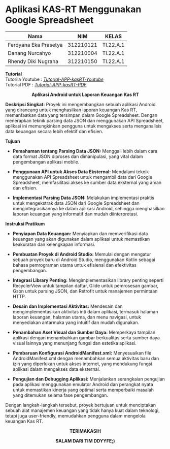 # Aplikasi KAS-RT Menggunakan Google Spreadsheet

| Nama  | NIM | KELAS |
| ------------- | ------------- | ------------- |
| Ferdyana Eka Prasetya | 312210121 | TI.22.A.1 |
| Danang Nurcahyo |  312210004 | TI.22.A.1 |
| Rhendy Diki Nugraha | 312210150 | TI.22.A.1 |

**Tutorial**<br>
Tutorila Youtube : [*Tutorial-APP-kasRT-Youtube*](https://youtube.com/playlist?list=PLiYEX83BzXp9HkvQgeTzwZ2Eo8UflZOFe&si=gu-1iKdB4hPGOI4d)<br>
Tutorial PDF : [*Tutorial-APP-kasRT-PDF*](https://drive.google.com/file/d/15FxaZ8k_uAQm8uKxShqEx-lFvNk4l85S/view)

 <p align="center">
  <b>Aplikasi Android untuk Laporan Keuangan Kas RT</b>
</p>

**Deskripsi Singkat:** Proyek ini mengembangkan sebuah aplikasi Android yang dirancang untuk menghasilkan laporan keuangan Kas RT, memanfaatkan data yang tersimpan dalam Google Spreadsheet. Dengan menerapkan teknik parsing data JSON dan menggunakan API Spreadsheet, aplikasi ini memungkinkan pengguna untuk mengakses serta menganalisis data keuangan secara lebih efektif dan efisien.

**Tujuan**

- **Pemahaman tentang Parsing Data JSON:** Menggali lebih dalam cara data format JSON diproses dan  dimanipulasi, yang vital dalam pengembangan aplikasi mobile.
  
- **Penggunaan API untuk Akses Data Eksternal:** Mendalami teknik menggunakan API Spreadsheet untuk mengambil data dari Google Spreadsheet, memfasilitasi akses ke sumber data eksternal yang aman dan efisien. 
  
- **Implementasi Parsing Data JSON:** Melakukan implementasi praktis untuk mengekstrak data JSON dari Google Spreadsheet dan mengintegrasikannya ke dalam aplikasi Android, sehingga menghasilkan laporan keuangan yang informatif dan mudah diinterpretasi.

**Instruksi Pratikum**

- **Penyiapan Data Keuangan:** Menyiapkan dan memverifikasi data keuangan yang akan digunakan dalam aplikasi untuk memastikan keakuratan dan kelengkapan informasi.
  
- **Pembuatan Proyek di Android Studio:** Memulai dengan mengatur sebuah proyek baru di Android Studio, menggunakan Kotlin sebagai bahasa pemrograman utama untuk efisiensi dan efektivitas pengembangan.
  
- **Integrasi Library Penting:** Mengimplementasikan library penting seperti RecyclerView untuk tampilan daftar, Glide untuk pemrosesan gambar, Gson untuk parsing JSON, dan Retrofit untuk manajemen permintaan HTTP.

- **Desain dan Implementasi Aktivitas:** Mendesain dan mengimplementasikan aktivitas inti dalam aplikasi, termasuk halaman laporan keuangan, halaman utama, dan menu navigasi, untuk menyediakan antarmuka yang intuitif dan mudah digunakan.

- **Penambahan Aset Visual dan Sumber Daya:** Memperkaya tampilan aplikasi dengan menambahkan gambar berkualitas serta sumber daya visual lainnya yang menunjang fungsi dan estetika aplikasi.

- **Pembaruan Konfigurasi AndroidManifest.xml:** Menyesuaikan file AndroidManifest.xml dengan menambahkan semua aktivitas baru dan izin yang diperlukan untuk akses internet, yang mendukung fungsi aplikasi dalam mengakses data eksternal.
  
- **Pengujian dan Debugging Aplikasi:** Menjalankan serangkaian pengujian pada aplikasi menggunakan emulator Android dan perangkat nyata untuk memastikan kinerja yang optimal serta memperbaiki masalah yang ditemukan selama fase pengembangan.
  
Dengan langkah-langkah tersebut, proyek bertujuan untuk menciptakan sebuah alat manajemen keuangan yang tidak hanya kuat dalam teknologi, tetapi juga user-friendly, memudahkan pengguna dalam mengelola keuangan Kas RT.

  <p align="center">
  <b>TERIMAKASIH</b>
</p>

 <p align="center">
  <b>SALAM DARI TIM DDYYFE;)</b>
</p>
